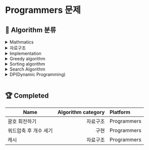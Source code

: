 # Programmers 문제

## 📂 Algorithm 분류

<details>
<summary>Mathmatics</summary>
<div markdown="1">

    
    
</div>
</details>

<details>
<summary>자료구조</summary>
<div markdown="1">

    * Stack
        괄호 회전하기
    
</div>
</details>

<details>
<summary>Implementation</summary>
<div markdown="1">

    * LRU 알고리즘
        캐시
        
    쿼드압축 후 개수 세기
    
</div>
</details>

<details>
<summary>Greedy algorithm</summary>
<div markdown="1">

    
    
</div>
</details>

<details>
<summary>Sorting algorithm</summary>
<div markdown="1">

    
    
</div>
</details>

<details>
<summary>Search Algorithm</summary>
<div markdown="1">

    
    
</div>
</details>

<details>
<summary>DP(Dynamic Programming)</summary>
<div markdown="1">

    
    
</div>
</details>

</br>

<!-- 푼 문제 테이블 -->
## 🏆 **Completed**

Name|Algorithm category|Platform
--|--:|:--
괄호 회전하기|자료구조|Programmers
쿼드압축 후 개수 세기|구현|Programmers
캐시|자료구조|Programmers